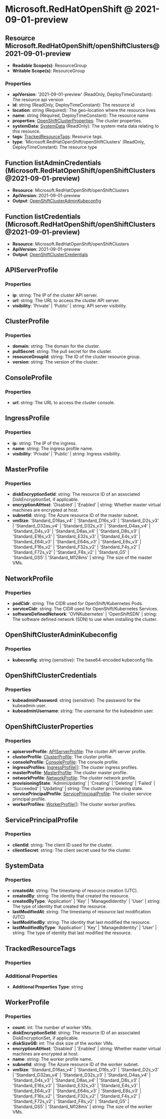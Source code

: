 # Microsoft.RedHatOpenShift @ 2021-09-01-preview

## Resource Microsoft.RedHatOpenShift/openShiftClusters@2021-09-01-preview
* **Readable Scope(s)**: ResourceGroup
* **Writable Scope(s)**: ResourceGroup
### Properties
* **apiVersion**: '2021-09-01-preview' (ReadOnly, DeployTimeConstant): The resource api version
* **id**: string (ReadOnly, DeployTimeConstant): The resource id
* **location**: string (Required): The geo-location where the resource lives
* **name**: string (Required, DeployTimeConstant): The resource name
* **properties**: [OpenShiftClusterProperties](#openshiftclusterproperties): The cluster properties.
* **systemData**: [SystemData](#systemdata) (ReadOnly): The system meta data relating to this resource.
* **tags**: [TrackedResourceTags](#trackedresourcetags): Resource tags.
* **type**: 'Microsoft.RedHatOpenShift/openShiftClusters' (ReadOnly, DeployTimeConstant): The resource type

## Function listAdminCredentials (Microsoft.RedHatOpenShift/openShiftClusters@2021-09-01-preview)
* **Resource**: Microsoft.RedHatOpenShift/openShiftClusters
* **ApiVersion**: 2021-09-01-preview
* **Output**: [OpenShiftClusterAdminKubeconfig](#openshiftclusteradminkubeconfig)

## Function listCredentials (Microsoft.RedHatOpenShift/openShiftClusters@2021-09-01-preview)
* **Resource**: Microsoft.RedHatOpenShift/openShiftClusters
* **ApiVersion**: 2021-09-01-preview
* **Output**: [OpenShiftClusterCredentials](#openshiftclustercredentials)

## APIServerProfile
### Properties
* **ip**: string: The IP of the cluster API server.
* **url**: string: The URL to access the cluster API server.
* **visibility**: 'Private' | 'Public' | string: API server visibility.

## ClusterProfile
### Properties
* **domain**: string: The domain for the cluster.
* **pullSecret**: string: The pull secret for the cluster.
* **resourceGroupId**: string: The ID of the cluster resource group.
* **version**: string: The version of the cluster.

## ConsoleProfile
### Properties
* **url**: string: The URL to access the cluster console.

## IngressProfile
### Properties
* **ip**: string: The IP of the ingress.
* **name**: string: The ingress profile name.
* **visibility**: 'Private' | 'Public' | string: Ingress visibility.

## MasterProfile
### Properties
* **diskEncryptionSetId**: string: The resource ID of an associated DiskEncryptionSet, if applicable.
* **encryptionAtHost**: 'Disabled' | 'Enabled' | string: Whether master virtual machines are encrypted at host.
* **subnetId**: string: The Azure resource ID of the master subnet.
* **vmSize**: 'Standard_D16as_v4' | 'Standard_D16s_v3' | 'Standard_D2s_v3' | 'Standard_D32as_v4' | 'Standard_D32s_v3' | 'Standard_D4as_v4' | 'Standard_D4s_v3' | 'Standard_D8as_v4' | 'Standard_D8s_v3' | 'Standard_E16s_v3' | 'Standard_E32s_v3' | 'Standard_E4s_v3' | 'Standard_E64i_v3' | 'Standard_E64is_v3' | 'Standard_E8s_v3' | 'Standard_F16s_v2' | 'Standard_F32s_v2' | 'Standard_F4s_v2' | 'Standard_F72s_v2' | 'Standard_F8s_v2' | 'Standard_G5' | 'Standard_GS5' | 'Standard_M128ms' | string: The size of the master VMs.

## NetworkProfile
### Properties
* **podCidr**: string: The CIDR used for OpenShift/Kubernetes Pods.
* **serviceCidr**: string: The CIDR used for OpenShift/Kubernetes Services.
* **softwareDefinedNetwork**: 'OVNKubernetes' | 'OpenShiftSDN' | string: The software defined network (SDN) to use when installing the cluster.

## OpenShiftClusterAdminKubeconfig
### Properties
* **kubeconfig**: string {sensitive}: The base64-encoded kubeconfig file.

## OpenShiftClusterCredentials
### Properties
* **kubeadminPassword**: string {sensitive}: The password for the kubeadmin user.
* **kubeadminUsername**: string: The username for the kubeadmin user.

## OpenShiftClusterProperties
### Properties
* **apiserverProfile**: [APIServerProfile](#apiserverprofile): The cluster API server profile.
* **clusterProfile**: [ClusterProfile](#clusterprofile): The cluster profile.
* **consoleProfile**: [ConsoleProfile](#consoleprofile): The console profile.
* **ingressProfiles**: [IngressProfile](#ingressprofile)[]: The cluster ingress profiles.
* **masterProfile**: [MasterProfile](#masterprofile): The cluster master profile.
* **networkProfile**: [NetworkProfile](#networkprofile): The cluster network profile.
* **provisioningState**: 'AdminUpdating' | 'Creating' | 'Deleting' | 'Failed' | 'Succeeded' | 'Updating' | string: The cluster provisioning state.
* **servicePrincipalProfile**: [ServicePrincipalProfile](#serviceprincipalprofile): The cluster service principal profile.
* **workerProfiles**: [WorkerProfile](#workerprofile)[]: The cluster worker profiles.

## ServicePrincipalProfile
### Properties
* **clientId**: string: The client ID used for the cluster.
* **clientSecret**: string: The client secret used for the cluster.

## SystemData
### Properties
* **createdAt**: string: The timestamp of resource creation (UTC).
* **createdBy**: string: The identity that created the resource.
* **createdByType**: 'Application' | 'Key' | 'ManagedIdentity' | 'User' | string: The type of identity that created the resource.
* **lastModifiedAt**: string: The timestamp of resource last modification (UTC)
* **lastModifiedBy**: string: The identity that last modified the resource.
* **lastModifiedByType**: 'Application' | 'Key' | 'ManagedIdentity' | 'User' | string: The type of identity that last modified the resource.

## TrackedResourceTags
### Properties
### Additional Properties
* **Additional Properties Type**: string

## WorkerProfile
### Properties
* **count**: int: The number of worker VMs.
* **diskEncryptionSetId**: string: The resource ID of an associated DiskEncryptionSet, if applicable.
* **diskSizeGB**: int: The disk size of the worker VMs.
* **encryptionAtHost**: 'Disabled' | 'Enabled' | string: Whether master virtual machines are encrypted at host.
* **name**: string: The worker profile name.
* **subnetId**: string: The Azure resource ID of the worker subnet.
* **vmSize**: 'Standard_D16as_v4' | 'Standard_D16s_v3' | 'Standard_D2s_v3' | 'Standard_D32as_v4' | 'Standard_D32s_v3' | 'Standard_D4as_v4' | 'Standard_D4s_v3' | 'Standard_D8as_v4' | 'Standard_D8s_v3' | 'Standard_E16s_v3' | 'Standard_E32s_v3' | 'Standard_E4s_v3' | 'Standard_E64i_v3' | 'Standard_E64is_v3' | 'Standard_E8s_v3' | 'Standard_F16s_v2' | 'Standard_F32s_v2' | 'Standard_F4s_v2' | 'Standard_F72s_v2' | 'Standard_F8s_v2' | 'Standard_G5' | 'Standard_GS5' | 'Standard_M128ms' | string: The size of the worker VMs.

